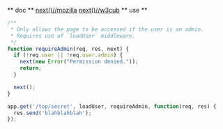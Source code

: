 ** doc **
[next()//mozilla](https://developer.mozilla.org/es/docs/Web/JavaScript/Reference/Global_Objects/Generator/next)
[next()//w3cub](https://docs.w3cub.com/javascript/global_objects/generator/next)
** use **
```js
/**
 * Only allows the page to be accessed if the user is an admin.
 * Requires use of `loadUser` middleware.
 */
function requireAdmin(req, res, next) {
  if (!req.user || !req.user.admin) {
    next(new Error("Permission denied."));
    return;
  }

  next();
}

app.get('/top/secret', loadUser, requireAdmin, function(req, res) {
  res.send('blahblahblah');
});

```
